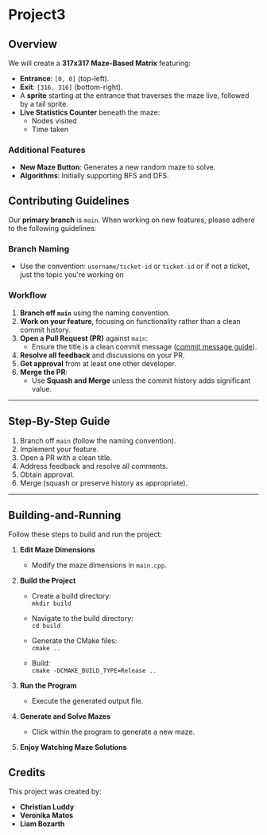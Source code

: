 
# Project3

## Overview
We will create a **317x317 Maze-Based Matrix** featuring:
- **Entrance**: `[0, 0]` (top-left).
- **Exit**: `[316, 316]` (bottom-right).
- A **sprite** starting at the entrance that traverses the maze live, followed by a tail sprite.
- **Live Statistics Counter** beneath the maze:
  - Nodes visited
  - Time taken

### Additional Features
- **New Maze Button**: Generates a new random maze to solve.
- **Algorithms**: Initially supporting BFS and DFS.

## Contributing Guidelines
Our **primary branch** is `main`. When working on new features, please adhere to the following guidelines:

### Branch Naming
- Use the convention: `username/ticket-id` or `ticket-id` or if not a ticket, just the topic you're working on

### Workflow
1. **Branch off `main`** using the naming convention.
2. **Work on your feature**, focusing on functionality rather than a clean commit history.
3. **Open a Pull Request (PR)** against `main`:
   - Ensure the title is a clean commit message ([commit message guide](https://cbea.ms/git-commit/)).
4. **Resolve all feedback** and discussions on your PR.
5. **Get approval** from at least one other developer.
6. **Merge the PR**:
   - Use **Squash and Merge** unless the commit history adds significant value.

---

## Step-By-Step Guide
1. Branch off `main` (follow the naming convention).
2. Implement your feature.
3. Open a PR with a clean title.
4. Address feedback and resolve all comments.
5. Obtain approval.
6. Merge (squash or preserve history as appropriate).

---


## Building-and-Running

Follow these steps to build and run the project:

1. **Edit Maze Dimensions**  

   - Modify the maze dimensions in `main.cpp`.

2. **Build the Project**  

   - Create a build directory:  
  `mkdir build`

   - Navigate to the build directory:  
     `cd build`

   - Generate the CMake files:  
     `cmake ..`

   - Build:  
     `cmake -DCMAKE_BUILD_TYPE=Release ..`

3. **Run the Program**  

   - Execute the generated output file.

4. **Generate and Solve Mazes**  

   - Click within the program to generate a new maze.
5. **Enjoy Watching Maze Solutions**


## Credits
This project was created by:
- **Christian Luddy**
- **Veronika Matos**
- **Liam Bozarth**

